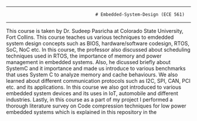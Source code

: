 *******************************************************************************************************************************************

                                      # Embedded-System-Design (ECE 561) 

*******************************************************************************************************************************************

This course is taken by Dr. Sudeep Pasricha at Colorado State University, Fort Collins. 
This course teaches us various techniques to emdedded system design concepts such as BIOS, hardware/software codesign, RTOS, SoC, NoC etc.
In this course, the professor also discussed about scheduling techniques used in RTOS, the importance of memory and power management in embedded systems. 
Also, he dicussed briefly about SystemC and it importance and made us introduce to various benchmarks that uses System C to analyze memory and cache behaviours.
We also learned about different communication protocols such as I2C, SPI, CAN, PCI etc. and its applications. 
In this course we also got introduced to various embedded system devices and its uses in IoT, automobile and different industries.
Lastly, in this course as a part of my project I performed a thorough literature survey on Code compression techniques for low power embedded systems which is explained in this repository in the 

